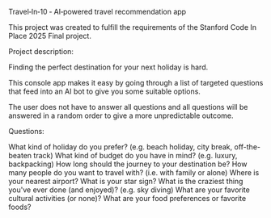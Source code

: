 Travel‐In‐10 ‐ AI‐powered travel recommendation app

This project was created to fulfill the requirements of the Stanford Code In Place 2025 Final project.

Project description:

Finding the perfect destination for your next holiday is hard.

This console app makes it easy by going through a list of targeted questions that feed into an AI bot to give you some suitable options.

The user does not have to answer all questions and all questions will be answered in a random order to give a more unpredictable outcome.

Questions:

What kind of holiday do you prefer? (e.g. beach holiday, city break, off-the-beaten track)
What kind of budget do you have in mind? (e.g. luxury, backpacking)
How long should the journey to your destination be?
How many people do you want to travel with? (i.e. with family or alone)
Where is your nearest airport?
What is your star sign?
What is the craziest thing you've ever done (and enjoyed)? (e.g. sky diving)
What are your favorite cultural activities (or none)?
What are your food preferences or favorite foods?
